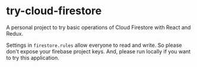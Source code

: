 # try-cloud-firestore

A personal project to try basic operations of Cloud Firestore with React and Redux.

Settings in `firestore.rules` allow everyone to read and write. So please don't expose your firebase project keys. And, please run locally if you want to try this application.
